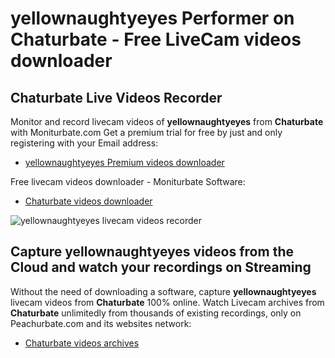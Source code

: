 # yellownaughtyeyes Performer on Chaturbate - Free LiveCam videos downloader

## Chaturbate Live Videos Recorder

Monitor and record livecam videos of **yellownaughtyeyes** from **Chaturbate** with Moniturbate.com
Get a premium trial for free by just and only registering with your Email address:
* [yellownaughtyeyes Premium videos downloader](https://moniturbate.com/request-demo-licence-key.html)

Free livecam videos downloader - Moniturbate Software:
* [Chaturbate videos downloader](https://moniturbate.com/moniturbate-download-software.html)

![yellownaughtyeyes livecam videos recorder](https://peachurnet.com/templates/moniturbate-software.png)


## Capture yellownaughtyeyes videos from the Cloud and watch your recordings on Streaming

Without the need of downloading a software, capture **yellownaughtyeyes** livecam videos from **Chaturbate** 100% online.
Watch Livecam archives from **Chaturbate** unlimitedly from thousands of existing recordings, only on Peachurbate.com and its websites network:
* [Chaturbate videos archives](https://peachurnet.com/)